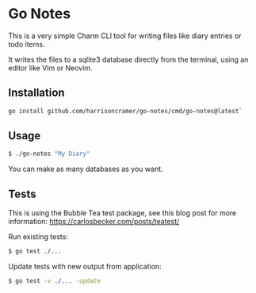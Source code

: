 # Go Notes

This is a very simple Charm CLI tool for writing files like diary entries or todo items. 

It writes the files to a sqlite3 database directly from the terminal, using an editor like Vim or Neovim.

## Installation

```bash
go install github.com/harrisoncramer/go-notes/cmd/go-notes@latest`
```

## Usage

```bash
$ ./go-notes "My Diary"
```

You can make as many databases as you want.

## Tests

This is using the Bubble Tea test package, see this blog post for more information: https://carlosbecker.com/posts/teatest/

Run existing tests:

```bash
$ go test ./...
```

Update tests with new output from application:

```bash
$ go test -v ./... -update
```
